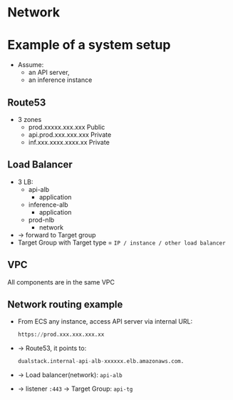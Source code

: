 # Network

# Example of a system setup

- Assume:
    - an API server,
    - an inference instance

## **Route53**

- 3 zones
    - prod.xxxxx.xxx.xxx Public
    - api.prod.xxx.xxx.xxx Private
    - inf.xxx.xxxx.xxxx.xx Private

## Load Balancer

- 3 LB:
    - api-alb
        - application
    - inference-alb
        - application
    - prod-nlb
        - network
- → forward to  Target group
- Target Group with Target type = `IP / instance / other load balancer`

## **VPC**

All components are in the same VPC

## **Network routing example**

- From ECS any instance, access API server via internal URL:
    
    ```python
    https://prod.xxx.xxx.xxx.xx
    ```
    
- → Route53, it points to:
    
    ```python
    dualstack.internal-api-alb-xxxxxx.elb.amazonaws.com.
    ```
    

- → Load balancer(network): `api-alb`
- → listener `:443` → Target Group: `api-tg`